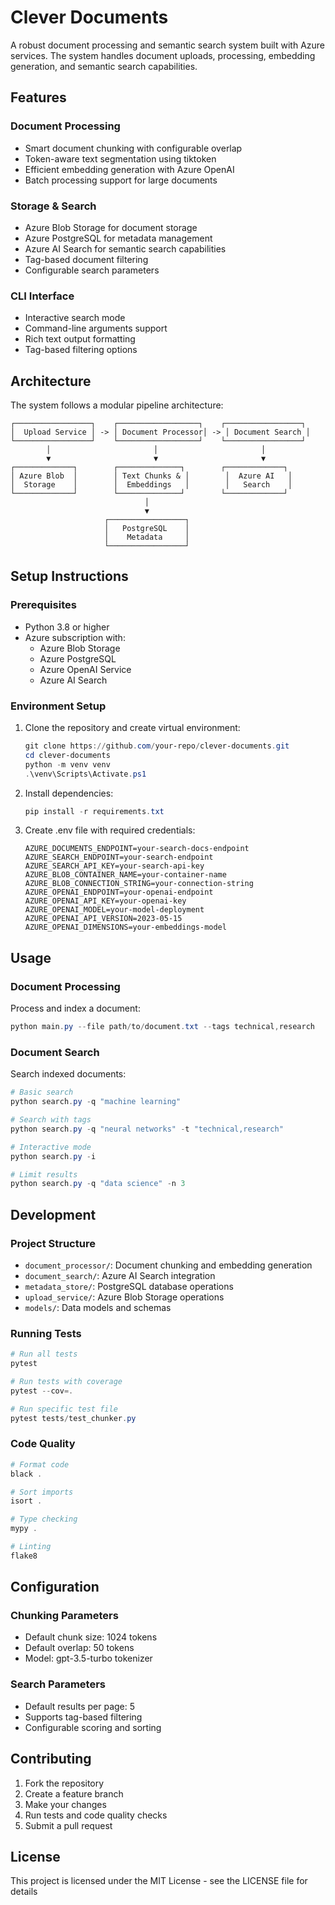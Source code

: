 # Clever Documents

A robust document processing and semantic search system built with Azure services. The system handles document uploads, processing, embedding generation, and semantic search capabilities.

## Features

### Document Processing
- Smart document chunking with configurable overlap
- Token-aware text segmentation using tiktoken
- Efficient embedding generation with Azure OpenAI
- Batch processing support for large documents

### Storage & Search
- Azure Blob Storage for document storage
- Azure PostgreSQL for metadata management
- Azure AI Search for semantic search capabilities
- Tag-based document filtering
- Configurable search parameters

### CLI Interface
- Interactive search mode
- Command-line arguments support
- Rich text output formatting
- Tag-based filtering options

## Architecture

The system follows a modular pipeline architecture:

```
┌─────────────────┐    ┌──────────────────┐    ┌─────────────────┐
│  Upload Service │ -> │ Document Processor│ -> │ Document Search │
└─────────────────┘    └──────────────────┘    └─────────────────┘
        │                       │                       │
        ▼                       ▼                       ▼
┌─────────────┐        ┌──────────────┐        ┌─────────────┐
│ Azure Blob  │        │ Text Chunks & │        │  Azure AI   │
│  Storage    │        │  Embeddings   │        │   Search    │
└─────────────┘        └──────────────┘        └─────────────┘
                              │
                              ▼
                     ┌─────────────────┐
                     │   PostgreSQL    │
                     │    Metadata     │
                     └─────────────────┘
```

## Setup Instructions

### Prerequisites
- Python 3.8 or higher
- Azure subscription with:
  - Azure Blob Storage
  - Azure PostgreSQL
  - Azure OpenAI Service
  - Azure AI Search

### Environment Setup

1. Clone the repository and create virtual environment:
   ```powershell
   git clone https://github.com/your-repo/clever-documents.git
   cd clever-documents
   python -m venv venv
   .\venv\Scripts\Activate.ps1
   ```

2. Install dependencies:
   ```powershell
   pip install -r requirements.txt
   ```

3. Create .env file with required credentials:
   ```env
   AZURE_DOCUMENTS_ENDPOINT=your-search-docs-endpoint
   AZURE_SEARCH_ENDPOINT=your-search-endpoint
   AZURE_SEARCH_API_KEY=your-search-api-key
   AZURE_BLOB_CONTAINER_NAME=your-container-name
   AZURE_BLOB_CONNECTION_STRING=your-connection-string
   AZURE_OPENAI_ENDPOINT=your-openai-endpoint
   AZURE_OPENAI_API_KEY=your-openai-key
   AZURE_OPENAI_MODEL=your-model-deployment
   AZURE_OPENAI_API_VERSION=2023-05-15
   AZURE_OPENAI_DIMENSIONS=your-embeddings-model
   ```

## Usage

### Document Processing
Process and index a document:
```powershell
python main.py --file path/to/document.txt --tags technical,research
```

### Document Search
Search indexed documents:
```powershell
# Basic search
python search.py -q "machine learning"

# Search with tags
python search.py -q "neural networks" -t "technical,research"

# Interactive mode
python search.py -i

# Limit results
python search.py -q "data science" -n 3
```

## Development

### Project Structure
- `document_processor/`: Document chunking and embedding generation
- `document_search/`: Azure AI Search integration
- `metadata_store/`: PostgreSQL database operations
- `upload_service/`: Azure Blob Storage operations
- `models/`: Data models and schemas

### Running Tests
```powershell
# Run all tests
pytest

# Run tests with coverage
pytest --cov=.

# Run specific test file
pytest tests/test_chunker.py
```

### Code Quality
```powershell
# Format code
black .

# Sort imports
isort .

# Type checking
mypy .

# Linting
flake8
```

## Configuration

### Chunking Parameters
- Default chunk size: 1024 tokens
- Default overlap: 50 tokens
- Model: gpt-3.5-turbo tokenizer

### Search Parameters
- Default results per page: 5
- Supports tag-based filtering
- Configurable scoring and sorting

## Contributing
1. Fork the repository
2. Create a feature branch
3. Make your changes
4. Run tests and code quality checks
5. Submit a pull request

## License
This project is licensed under the MIT License - see the LICENSE file for details
